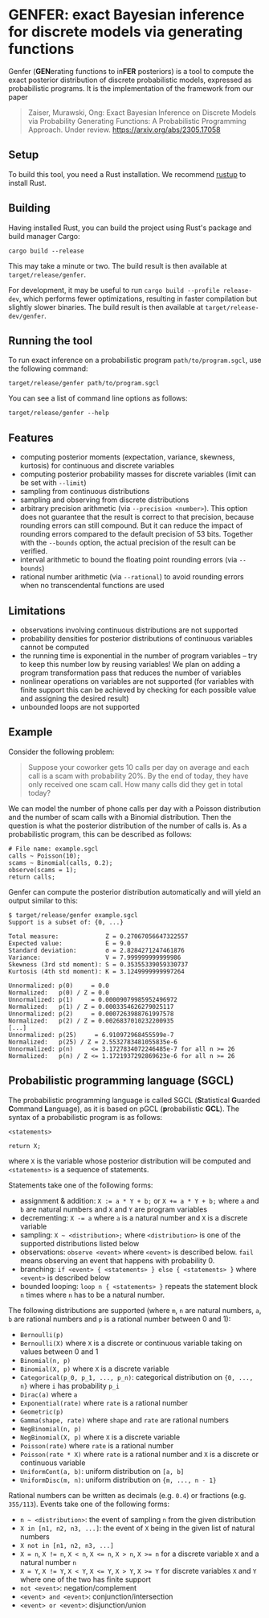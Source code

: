 # GENFER: exact Bayesian inference for discrete models via generating functions

Genfer (**GEN**erating functions to in**FER** posteriors) is a tool to compute the exact posterior distribution of discrete probabilistic models, expressed as probabilistic programs.
It is the implementation of the framework from our paper

> Zaiser, Murawski, Ong: Exact Bayesian Inference on Discrete Models via Probability Generating Functions: A Probabilistic Programming Approach. Under review. https://arxiv.org/abs/2305.17058

## Setup

To build this tool, you need a Rust installation.
We recommend [rustup](https://rustup.rs/) to install Rust.

## Building

Having installed Rust, you can build the project using Rust's package and build manager Cargo:

```
cargo build --release
```

This may take a minute or two.
The build result is then available at `target/release/genfer`.

For development, it may be useful to run `cargo build --profile release-dev`, which performs fewer optimizations, resulting in faster compilation but slightly slower binaries.
The build result is then available at `target/release-dev/genfer`.

## Running the tool

To run exact inference on a probabilistic program `path/to/program.sgcl`, use the following command:

```
target/release/genfer path/to/program.sgcl
```

You can see a list of command line options as follows:

```
target/release/genfer --help
```

## Features

* computing posterior moments (expectation, variance, skewness, kurtosis) for continuous and discrete variables
* computing posterior probability masses for discrete variables (limit can be set with `--limit`)
* sampling from continuous distributions
* sampling and observing from discrete distributions
* arbitrary precision arithmetic (via `--precision <number>`).
  This option does not guarantee that the result is correct to that precision, because rounding errors can still compound.
  But it can reduce the impact of rounding errors compared to the default precision of 53 bits.
  Together with the `--bounds` option, the actual precision of the result can be verified.
* interval arithmetic to bound the floating point rounding errors (via `--bounds`)
* rational number arithmetic (via `--rational`) to avoid rounding errors when no transcendental functions are used

## Limitations

* observations involving continuous distributions are not supported
* probability densities for posterior distributions of continuous variables cannot be computed
* the running time is exponential in the number of program variables – try to keep this number low by reusing variables! We plan on adding a program transformation pass that reduces the number of variables
* nonlinear operations on variables are not supported (for variables with finite support this can be achieved by checking for each possible value and assigning the desired result)
* unbounded loops are not supported

## Example

Consider the following problem:

> Suppose your coworker gets 10 calls per day on average and each call is a scam with probability 20%.
> By the end of today, they have only received one scam call.
> How many calls did they get in total today?

We can model the number of phone calls per day with a Poisson distribution and the number of scam calls with a Binomial distribution.
Then the question is what the posterior distribution of the number of calls is.
As a probabilistic program, this can be described as follows:

```
# File name: example.sgcl
calls ~ Poisson(10);
scams ~ Binomial(calls, 0.2);
observe(scams = 1);
return calls;
```

Genfer can compute the posterior distribution automatically and will yield an output similar to this:

```
$ target/release/genfer example.sgcl
Support is a subset of: {0, ...}

Total measure:             Z = 0.27067056647322557
Expected value:            E = 9.0
Standard deviation:        σ = 2.8284271247461876
Variance:                  V = 7.999999999999986
Skewness (3rd std moment): S = 0.35355339059330737
Kurtosis (4th std moment): K = 3.1249999999997264

Unnormalized: p(0)     = 0.0
Normalized:   p(0) / Z = 0.0
Unnormalized: p(1)     = 0.00009079985952496972
Normalized:   p(1) / Z = 0.0003354626279025117
Unnormalized: p(2)     = 0.0007263988761997578
Normalized:   p(2) / Z = 0.0026837010232200935
[...]
Unnormalized: p(25)     = 6.910972968455599e-7
Normalized:   p(25) / Z = 2.5532783481055835e-6
Unnormalized: p(n)     <= 3.1727834072246485e-7 for all n >= 26
Normalized:   p(n) / Z <= 1.1721937292869623e-6 for all n >= 26
```

## Probabilistic programming language (SGCL)

The probabilistic programming language is called SGCL (**S**tatistical **G**uarded **C**ommand **L**anguage), as it is based on pGCL (**p**robabilistic **GCL**).
The syntax of a probabilistic program is as follows:

```
<statements>

return X;
```

where `X` is the variable whose posterior distribution will be computed and `<statements>` is a sequence of statements.

Statements take one of the following forms:

* assignment & addition: `X := a * Y + b;` or `X += a * Y + b;` where `a` and `b` are natural numbers and `X` and `Y` are program variables
* decrementing: `X -= a` where `a` is a natural number and `X` is a discrete variable
* sampling: `X ~ <distribution>;` where `<distribution>` is one of the supported distributions listed below
* observations: `observe <event>` where `<event>` is described below. `fail` means observing an event that happens with probability 0.
* branching: `if <event> { <statements> } else { <statements> }` where `<event>` is described below
* bounded looping: `loop n { <statements> }` repeats the statement block `n` times where `n` has to be a natural number.

The following distributions are supported (where `m`, `n` are natural numbers, `a`, `b` are rational numbers and `p` is a rational number between 0 and 1):

* `Bernoulli(p)`
* `Bernoulli(X)` where `X` is a discrete or continuous variable taking on values between 0 and 1
* `Binomial(n, p)`
* `Binomial(X, p)` where `X` is a discrete variable
* `Categorical(p_0, p_1, ..., p_n)`: categorical distribution on `{0, ..., n}` where `i` has probability `p_i`
* `Dirac(a)` where `a`
* `Exponential(rate)` where `rate` is a rational number
* `Geometric(p)`
* `Gamma(shape, rate)` where `shape` and `rate` are rational numbers
* `NegBinomial(n, p)`
* `NegBinomial(X, p)` where `X` is a discrete variable
* `Poisson(rate)` where `rate` is a rational number
* `Poisson(rate * X)` where `rate` is a rational number and `X` is a discrete or continuous variable
* `UniformCont(a, b)`: uniform distribution on `[a, b]`
* `UniformDisc(m, n)`: uniform distribution on `{m, ..., n - 1}`

Rational numbers can be written as decimals (e.g. `0.4`) or fractions (e.g. `355/113`).
Events take one of the following forms:

* `n ~ <distribution>`: the event of sampling `n` from the given distribution
* `X in [n1, n2, n3, ...]`: the event of `X` being in the given list of natural numbers
* `X not in [n1, n2, n3, ...]`
* `X = n`, `X != n`, `X < n`, `X <= n`, `X > n`, `X >= n` for a discrete variable `X` and a natural number `n`
* `X = Y`, `X != Y`, `X < Y`, `X <= Y`, `X > Y`, `X >= Y` for discrete variables `X` and `Y` where one of the two has finite support
* `not <event>`: negation/complement
* `<event> and <event>`: conjunction/intersection
* `<event> or <event>`: disjunction/union
